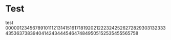 # Test
test
0000012345678910111213141516171819202122232425262728293031323334353637383940414243444546474849505152535455565758